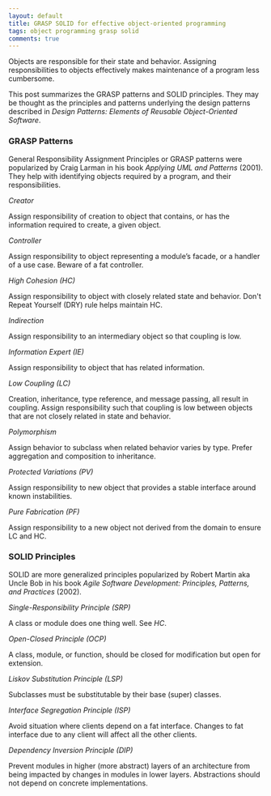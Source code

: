 ```yaml
---
layout: default
title: GRASP SOLID for effective object-oriented programming
tags: object programming grasp solid
comments: true
---
```


Objects are responsible for their state and behavior. Assigning responsibilities to objects effectively makes maintenance of a program less cumbersome.

This post summarizes the GRASP patterns and SOLID principles. They may be thought as the principles and patterns underlying the design patterns described in _Design Patterns: Elements of Reusable Object-Oriented Software_.

### GRASP Patterns

General Responsibility Assignment Principles or GRASP patterns were popularized by Craig Larman in his book _Applying UML and Patterns_ (2001). They help with identifying objects required by a program, and their responsibilities.

_Creator_

Assign responsibility of creation to object that contains, or has the information required to create, a given object.

_Controller_

Assign responsibility to object representing a module’s facade, or a handler of a use case. Beware of a fat controller.

_High Cohesion (HC)_

Assign responsibility to object with closely related state and behavior. Don't Repeat Yourself (DRY) rule helps maintain HC.

_Indirection_

Assign responsibility to an intermediary object so that coupling is low.

_Information Expert (IE)_

Assign responsibility to object that has related information.

_Low Coupling (LC)_

Creation, inheritance, type reference, and message passing, all result in coupling. Assign responsibility such that coupling is low between objects that are not closely related in state and behavior.

_Polymorphism_

Assign behavior to subclass when related behavior varies by type. Prefer aggregation and composition to inheritance.

_Protected Variations (PV)_

Assign responsibility to new object that provides a stable interface around known instabilities.

_Pure Fabrication (PF)_

Assign responsibility to a new object not derived from the domain to ensure LC and HC.

### SOLID Principles

SOLID are more generalized principles popularized by Robert Martin aka Uncle Bob in his book _Agile Software Development: Principles, Patterns, and Practices_ (2002).

_Single-Responsibility Principle (SRP)_

A class or module does one thing well. See _HC_.

_Open-Closed Principle (OCP)_

A class, module, or function, should be closed for modification but open for extension.

_Liskov Substitution Principle (LSP)_

Subclasses must be substitutable by their base (super) classes.

_Interface Segregation Principle (ISP)_

Avoid situation where clients depend on a fat interface. Changes to fat interface due to any client will affect all the other clients.

_Dependency Inversion Principle (DIP)_

Prevent modules in higher (more abstract) layers of an architecture from being impacted by changes in modules in lower layers. Abstractions should not depend on concrete implementations.
